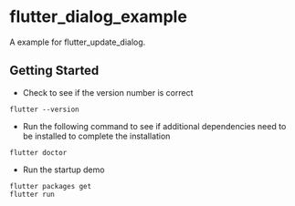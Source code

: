# flutter_dialog_example

A example for flutter_update_dialog.

## Getting Started

* Check to see if the version number is correct
```
flutter --version
```

* Run the following command to see if additional dependencies need to be installed to complete the installation
```
flutter doctor
```

* Run the startup demo
```
flutter packages get
flutter run
```